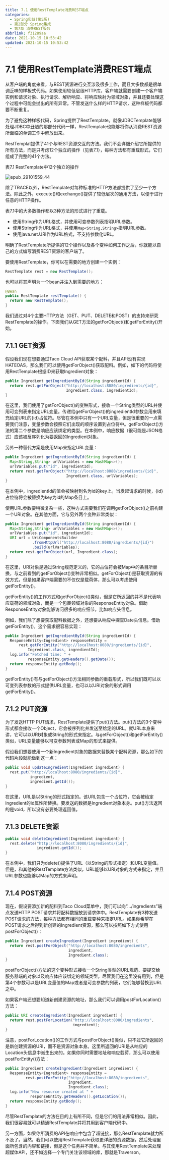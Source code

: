 ```yaml
---
title: 7.1 使用RestTemplate消费REST端点
categories: 
  - Spring实战(第5版)
  - 第2部分 Spring集成
  - 第7章 消费REST服务
abbrlink: f31289aa
date: 2021-10-15 10:53:42
updated: 2021-10-15 10:53:42
---
```

# 7.1 使用RestTemplate消费REST端点
从客户端的角度来看，与REST资源进行交互涉及很多工作，而且大多数都是很单调乏味的样板式代码。如果使用较低层级HTTP库，客户端就需要创建一个客户端实例和请求对象、执行请求、解析响应、将响应映射为领域对象，并且还要处理这个过程中可能会抛出的所有异常。不管发送什么样的HTTP请求，这种样板代码都要不断重复。

为了避免这种样板代码，Spring提供了RestTemplate。就像JDBCTemplate能够处理JDBC中丑陋的那部分代码一样，RestTemplate也能够将你从消费REST资源所面临的单调工作中解放出来。

RestTemplat提供了41个与REST资源交互的方法。我们不会详细介绍它所提供的所有方法，而是只考虑12个独立的操作（见表7.1），每种方法都有重载形式，它们组成了完整的41个方法。

表7.1 RestTemplate中12个独立的操作

![epub_29101559_44](https://gitee.com/XiaoLan223/images/raw/master/Blog/Sum/20211015103500.jpeg)

除了TRACE以外，RestTemplate对每种标准的HTTP方法都提供了至少一个方法。除此之外，execute()和exchange()提供了较低层次的通用方法，以便于进行任意的HTTP操作。

表7.1中的大多数操作都以3种方法的形式进行了重载。
- 使用String作为URL格式，并使用可变参数列表指明URL参数。
- 使用String作为URL格式，并使用`Map<String,String>`指明URL参数。
- 使用java.net.URI作为URL格式，不支持参数化URL。

明确了RestTemplate所提供的12个操作以及各个变种如何工作之后，你就能以自己的方式编写消费REST资源的客户端了。

要使用RestTemplate，你可以在需要的地方创建一个实例：

```java
RestTemplate rest = new RestTemplate();
```

也可以将其声明为一个bean并注入到需要的地方：

```java
@Bean
public RestTemplate restTemplate() {
  return new RestTemplate();
}
```

我们通过对4个主要HTTP方法（GET、PUT、DELETE和POST）的支持来研究RestTemplate的操作。下面我们从GET方法的getForObject()和getForEntity()开始。

## 7.1.1 GET资源
假设我们现在想要通过Taco Cloud API获取某个配料，并且API没有实现HATEOAS，那么我们可以使用getForObject()获取配料。例如，如下的代码将使用RestTemplate根据ID来获取Ingredient对象：

```java
public Ingredient getIngredientById(String ingredientId) {
  return rest.getForObject("http://localhost:8080/ingredients/{id}",
                           Ingredient.class, ingredientId);
}
```

在这里，我们使用了getForObject()的变种形式，接收一个String类型的URL并使用可变列表来指定URL变量。传递给getForObject()的ingredientId参数会用来填充给定URL的{id}占位符。尽管在本例中只有一个URL变量，但是很重要的一点需要我们注意，变量参数会按照它们出现的顺序设置到占位符中。getForObject()方法的第二个参数是响应应该绑定的类型。在本例中，响应数据（很可能是JSON格式）应该被反序列化为要返回的Ingredient对象。

另外一种替代方案是使用Map来指定URL变量：

```java
public Ingredient getIngredientById(String ingredientId) {
  Map<String,String> urlVariables = new HashMap<>();
  urlVariables.put("id", ingredientId);
  return rest.getForObject("http://localhost:8080/ingredients/{id}",
                           Ingredient.class, urlVariables);
}
```

在本例中，ingredientId的值会被映射到名为id的key上。当发起请求的时候，{id}占位符将会被替换为key为id的Map条目上。

使用URL参数要稍微复杂一些，这种方式需要我们在调用getForObject()之前构建一个URI对象。在其他方面，它与另外两个变种非常类似：

```java
public Ingredient getIngredientById(String ingredientId) {
  Map<String,String> urlVariables = new HashMap<>();
  urlVariables.put("id", ingredientId);
  URI url = UriComponentsBuilder
            .fromHttpUrl("http://localhost:8080/ingredients/{id}")
            .build(urlVariables);
  return rest.getForObject(url, Ingredient.class);
}
```

在这里，URI对象是通过String规范定义的，它的占位符会被Map中的条目所替换，与之前看到的getForObject()变种非常相似。getForObject()是获取资源的有效方式，但是如果客户端需要的不仅仅是载荷体，那么可以考虑使用getForEntity()。

getForEntity()的工作方式和getForObject()类似，但是它所返回的并不是代表响应载荷的领域对象，而是一个包裹领域对象的ResponseEntity对象。借助ResponseEntity对象能够访问很多的响应细节，比如响应头信息。

例如，我们除了想要获取配料数据之外，还想要从响应中探查Date头信息。借助getForEntity()，这个需求很容易实现：

```java
public Ingredient getIngredientById(String ingredientId) {
  ResponseEntity<Ingredient> responseEntity =
      rest.getForEntity("http://localhost:8080/ingredients/{id}",
          Ingredient.class, ingredientId);
  log.info("Fetched time: " +
          responseEntity.getHeaders().getDate());
  return responseEntity.getBody();
}
```

getForEntity()有与getForObject()方法相同参数的重载形式，所以我们既可以以可变列表参数的形式提供URL变量，也可以以URI对象的形式调用getForEntity()。

## 7.1.2 PUT资源
为了发送HTTP PUT请求，RestTemplate提供了put()方法。put()方法的3个变种形式都会接收一个Object，它会被序列化并发送至给定的URL。就URL本身来讲，它可以以URI对象或String的形式来指定。与getForObject()和getForEntity()类似，URL变量能够以可变参数列表或Map的形式来提供。

假设我们想要使用一个新Ingredient对象的数据来替换某个配料资源，那么如下的代码片段就能做到这一点：

```java
public void updateIngredient(Ingredient ingredient) {
  rest.put("http://localhost:8080/ingredients/{id}",
           ingredient,
           ingredient.getId());
}
```

在这里，URL是以String的形式指定的。该URL包含一个占位符，它会被给定Ingredient的id属性所替换。要发送的数据是Ingredient对象本身。put()方法返回的是void，所以没有必要处理返回值。

## 7.1.3 DELETE资源

```java
public void deleteIngredient(Ingredient ingredient) {
  rest.delete("http://localhost:8080/ingredients/{id}",
              ingredient.getId());
}
```
在本例中，我们只为delete()提供了URL（以String的形式指定）和URL变量值。但是，和其他的RestTemplate方法类似，URL能够以URI对象的方式来指定，并且URL参数也能够以Map的方式来声明。

## 7.1.4 POST资源
现在，假设要添加新的配料到Taco Cloud菜单中，我们可以向“.../ingredients”端点发送HTTP POST请求并将配料数据放到请求体中。RestTemplate有3种发送POST请求的方法，每种方法都有相同的重载变种来指定URL。如果你希望在POST请求之后得到新创建的Ingredient资源，那么可以按照如下方式使用postForObject()：

```java
public Ingredient createIngredient(Ingredient ingredient) {
  return rest.postForObject("http://localhost:8080/ingredients",
                            ingredient,
                            Ingredient.class);
}
```

postForObject()方法的这个变种形式接收一个String类型的URL规范、要提交给服务器端的对象以及响应体应该绑定的领域类型。尽管我们在这里没有用到，但是第4个参数可以是URL变量值的Map或者是可变参数的列表，它们能够替换到URL之中。

如果客户端还想要知道新创建资源的地址，那么我们可以调用postForLocation()方法：

```java
public URI createIngredient(Ingredient ingredient) {
  return rest.postForLocation("http://localhost:8080/ingredients",
                              ingredient);
}
```

注意，postForLocation()的工作方式与postForObject()类似，只不过它所返回的是新创建资源的URI，而不是资源对象本身。这里所返回的URI是从响应的Location头信息中派生出来的。如果你同时需要地址和响应载荷，那么可以使用postForEntity()方法：

```java
public Ingredient createIngredient(Ingredient ingredient) {
  ResponseEntity<Ingredient> responseEntity =
         rest.postForEntity("http://localhost:8080/ingredients",
                            ingredient,
                            Ingredient.class);
  log.info("New resource created at " +
           responseEntity.getHeaders().getLocation());
  return responseEntity.getBody();
}
```

尽管RestTemplate的方法在目的上有所不同，但是它们的用法非常相似。因此，我们很容易就可以精通RestTemplate并将其用到客户端代码中。

另一方面，如果你所消费的API在响应中包含了超链接，那么RestTemplate就力所不及了。当然，我们可以使用RestTemplate获取更详细的资源数据，然后处理里面所包含的内容和链接，但是这个任务并不简单。与其使用RestTemplate来处理超媒体API，还不如选择一个专门关注该领域的库，那就是Traverson。
